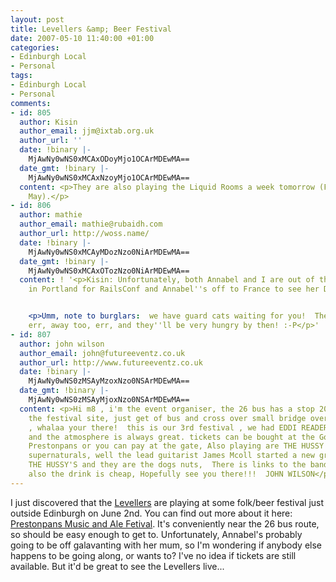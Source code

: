 ```yaml
---
layout: post
title: Levellers &amp; Beer Festival
date: 2007-05-10 11:40:00 +01:00
categories:
- Edinburgh Local
- Personal
tags:
- Edinburgh Local
- Personal
comments:
- id: 805
  author: Kisin
  author_email: jjm@ixtab.org.uk
  author_url: ''
  date: !binary |-
    MjAwNy0wNS0xMCAxODoyMjo1OCArMDEwMA==
  date_gmt: !binary |-
    MjAwNy0wNS0xMCAxNzoyMjo1OCArMDEwMA==
  content: <p>They are also playing the Liquid Rooms a week tomorrow (Friday 18th
    May).</p>
- id: 806
  author: mathie
  author_email: mathie@rubaidh.com
  author_url: http://woss.name/
  date: !binary |-
    MjAwNy0wNS0xMCAyMDozNzo0NiArMDEwMA==
  date_gmt: !binary |-
    MjAwNy0wNS0xMCAxOTozNzo0NiArMDEwMA==
  content: ! '<p>Kisin: Unfortunately, both Annabel and I are out of the country then!  I''m
    in Portland for RailsConf and Annabel''s off to France to see her Dad.</p>


    <p>Umm, note to burglars:  we have guard cats waiting for you!  They''re not,
    err, away too, err, and they''ll be very hungry by then! :-P</p>'
- id: 807
  author: john wilson
  author_email: john@futureeventz.co.uk
  author_url: http://www.futureeventz.co.uk
  date: !binary |-
    MjAwNy0wNS0zMSAyMzoxNzo0NSArMDEwMA==
  date_gmt: !binary |-
    MjAwNy0wNS0zMSAyMjoxNzo0NSArMDEwMA==
  content: <p>Hi m8 , i'm the event organiser, the 26 bus has a stop 20 yards from
    the festival site, just get of bus and cross over small bridge over railway line
    , whalaa your there!  this is our 3rd festival , we had EDDI READER last year
    and the atmosphere is always great. tickets can be bought at the Gothenburg in
    Prestonpans or you can pay at the gate, Also playing are THE HUSSY's, mind the
    supernaturals, well the lead guitarist James Mcoll started a new gruop called
    THE HUSSY'S and they are the dogs nuts,  There is links to the bands on my website,
    also the drink is cheap, Hopefully see you there!!!  JOHN WILSON</p>
---
```

I just discovered that the [Levellers](http://www.levellers.co.uk/) are playing at some folk/beer festival just outside Edinburgh on June 2nd.  You can find out more about it here: [Prestonpans Music and Ale Fetival](http://www.prestoungrange.org/gothenburg/html/beer_festival_2006/beer_festival.htm).  It's conveniently near the 26 bus route, so should be easy enough to get to.  Unfortunately, Annabel's probably going to be off galavanting with her mum, so I'm wondering if anybody else happens to be going along, or wants to?  I've no idea if tickets are still available.  But it'd be great to see the Levellers live...
